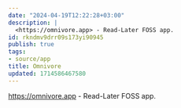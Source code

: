 ```yaml
---
date: "2024-04-19T12:22:28+03:00"
description: |
  <https://omnivore.app> - Read-Later FOSS app.
id: rkndmv9drr09s173yi90945
publish: true
tags:
- source/app
title: Omnivore
updated: 1714586467580
---
```

<https://omnivore.app> - Read-Later FOSS app.
